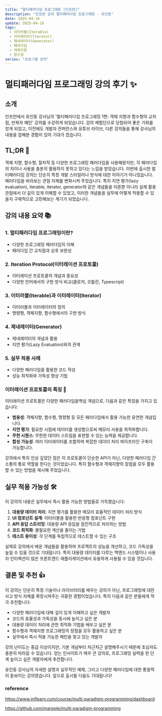 ```yaml
---
title: "멀티패러다임 프로그래밍 [인프런]"
description: "인프런 강의 멀티패러다임 프로그래밍 - 유인동"
date: 2025-04-16
update: 2025-04-16
tags:
  - 이터러블(Iterable)
  - 이터레이터(Iterator)
  - 제네레이터(Generator)
  - 패러다임
  - 객체지향
  - 함수형
series: "프로그램 강의"
---
```


# 멀티패러다임 프로그래밍 강의 후기 ✨

## 소개

인프런에서 유인동 강사님의 '멀티패러다임 프로그래밍 1편: 객체 지향과 함수형의 교차점, 반복자 패턴' 강의를 수강하게 되었습니다. 강의 체험단으로 당첨되어 좋은 기회를 얻게 되었고, 이전에도 개발자 컨퍼런스와 유튜브 라이브, 다른 강의들을 통해 강사님의 내용을 접해본 경험이 있어 기대가 컸습니다.

## TL;DR 🎯

객체 지향, 함수형, 절차적 등 다양한 프로그래밍 패러다임을 사용해왔지만, 각 패러다임의 차이나 사용을 충분히 활용하지 못하고 있다는 느낌을 받았습니다. 이번에 출시한 멀티패러다임 강의는 단순히 특정 개발 스타일이나 방식에 대한 이야기가 아니었습니다. 패러다임을 바라보는 관점 자체를 변화시켜 주었습니다. 특히 지연 평가(lazy evaluation), iterable, iterator, generator와 같은 개념들을 이론뿐 아니라 실제 활용 관점에서 더 깊이 있게 이해할 수 있었고, 이러한 개념들을 실무에 어떻게 적용할 수 있을지 구체적으로 고민해보는 계기가 되었습니다.

## 강의 내용 요약 📚

### 1. 멀티패러다임 프로그래밍이란?
- 다양한 프로그래밍 패러다임의 이해
- 패러다임 간 교차점과 상호 보완성

### 2. Iteration Protocol(이터레이션 프로토콜)
- 이터레이션 프로토콜의 개념과 중요성
- 다양한 언어에서의 구현 방식 비교(클로저, 코틀린, Typescript)

### 3. 이터러블(Iterable)과 이터레이터(Iterator)
- 이터러블과 이터레이터의 정의
- 명령형, 객체지향, 함수형에서의 구현 방식

### 4. 제네레이터(Generator)
- 제네레이터의 개념과 활용
- 지연 평가(Lazy Evaluation)와의 관계

### 5. 실무 적용 사례
- 다양한 패러다임을 활용한 코드 작성
- 성능 최적화와 가독성 향상 기법

### 이터레이션 프로토콜의 특징 🔄

이터레이션 프로토콜은 다양한 패러다임을핵심 개념으로, 다음과 같은 특징을 가지고 있습니다:

- **범용성**: 객체지향, 함수형, 명령형 등 모든 패러다임에서 활용 가능한 유연한 개념입니다.
- **지연 평가**: 필요한 시점에 데이터를 생성함으로써 메모리 사용을 최적화합니다.
- **무한 시퀀스**: 무한한 데이터 스트림을 표현할 수 있는 능력을 제공합니다.
- **합성 가능성**: 여러 이터레이터를 조합하여 복잡한 데이터 처리 파이프라인 구축이 가능합니다.

강의에서 특히 인상 깊었던 점은 이 프로토콜이 단순한 API가 아닌, 다양한 패러다임 간 소통의 통로 역할을 한다는 것이었습니다. 특히 함수형과 객체지향의 장점을 모두 활용할 수 있는 방법을 제시해 주었습니다.

## 실무 적용 가능성 🛠️

이 강의의 내용은 실무에서 즉시 활용 가능한 방법들로 가득했습니다:

1. **대용량 데이터 처리**: 지연 평가를 활용한 메모리 효율적인 데이터 처리 방식
2. **UI 컴포넌트 설계**: 이터러블을 활용한 반응형 컴포넌트 구현
3. **API 응답 스트리밍**: 대용량 API 응답을 점진적으로 처리하는 방법
4. **코드 최적화**: 불필요한 계산을 줄이는 기법
5. **테스트 용이성**: 각 단계를 독립적으로 테스트할 수 있는 구조

실제로 강의에서 배운 개념들을 활용하여 프로젝트의 성능을 개선하고, 코드 가독성을 높일 수 있을 것으로 기대됩니다. 특히 대용량 데이터를 다루는 백엔드 시스템이나 사용자 인터랙션이 많은 프론트엔드 애플리케이션에서 유용하게 사용될 수 있을 것입니다.

## 결론 및 추천 👍

이 강의는 단순히 특정 기술이나 라이브러리를 배우는 강의가 아닌, 프로그래밍에 대한 사고 방식 자체를 확장시켜주는 귀중한 경험이었습니다. 특히 다음과 같은 분들에게 적극 추천합니다:

- 다양한 패러다임에 대해 깊이 있게 이해하고 싶은 개발자
- 코드의 효율성과 가독성을 동시에 높이고 싶은 분
- 대용량 데이터 처리에 관한 최적화 기법을 배우고 싶은 분
- 함수형과 객체지향 프로그래밍의 장점을 모두 활용하고 싶은 분
- 실무에서 즉시 적용 가능한 패턴을 찾고 있는 개발자

강의 난이도는 중급 이상이지만, 기본 개념부터 차근차근 설명해주시기 때문에 초심자도 충분히 따라갈 수 있습니다. 얻는 인사이트가 매우 큰 강의로, 프로그래밍 실력을 한 단계 높이고 싶은 개발자에게 추천합니다.

유인동 강사님의 자세한 설명과 실무적인 예제, 그리고 다양한 패러다임에 대한 통찰력이 돋보이는 강의였습니다. 앞으로 출시될 다음도 기대됩니다!

### reference

https://www.inflearn.com/course/multi-paradigm-programming/dashboard

https://github.com/marpple/multi-paradigm-programming
